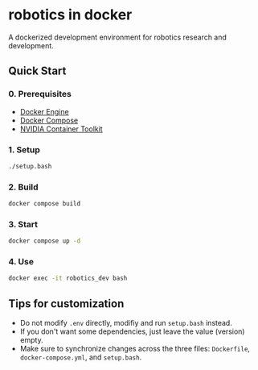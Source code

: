 # robotics in docker

A dockerized development environment for robotics research and development.

## Quick Start

### 0. Prerequisites

- [Docker Engine](https://docs.docker.com/engine/)
- [Docker Compose](https://docs.docker.com/compose/)
- [NVIDIA Container Toolkit](https://docs.nvidia.com/datacenter/cloud-native/container-toolkit/latest/install-guide.html)

### 1. Setup

```bash
./setup.bash
```

### 2. Build

```bash
docker compose build
```

### 3. Start

```bash
docker compose up -d 
```

### 4. Use

```bash
docker exec -it robotics_dev bash
```

## Tips for customization

- Do not modify `.env` directly, modifiy and run `setup.bash` instead.
- If you don't want some dependencies, just leave the value (version) empty.
- Make sure to synchronize changes across the three files: `Dockerfile`, `docker-compose.yml`, and `setup.bash`.
